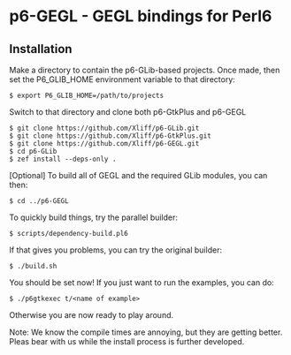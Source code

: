 # p6-GEGL - GEGL bindings for Perl6

## Installation

Make a directory to contain the p6-GLib-based projects. Once made, then set the P6_GLIB_HOME environment variable to that directory:

```
$ export P6_GLIB_HOME=/path/to/projects
```

Switch to that directory and clone both p6-GtkPlus and p6-GEGL

```
$ git clone https://github.com/Xliff/p6-GLib.git
$ git clone https://github.com/Xliff/p6-GtkPlus.git
$ git clone https://github.com/Xliff/p6-GEGL.git
$ cd p6-GLib
$ zef install --deps-only .
```

[Optional] To build all of GEGL and the required GLib modules, you can then:

```
$ cd ../p6-GEGL
```

To quickly build things, try the parallel builder:

```
$ scripts/dependency-build.pl6
```

If that gives you problems, you can try the original builder:


```
$ ./build.sh
```

You should be set now! If you just want to run the examples, you can do:

```
$ ./p6gtkexec t/<name of example>
```

Otherwise you are now ready to play around.

Note: We know the compile times are annoying, but they are getting better. Pleas bear with us while the install process is further developed.
